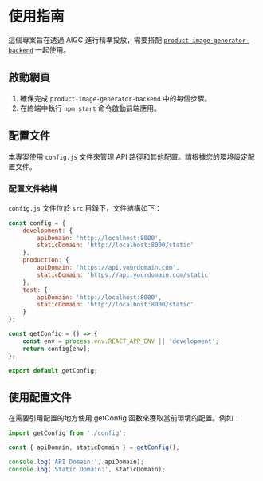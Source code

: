 # 使用指南

這個專案旨在透過 AIGC 進行精準投放，需要搭配 [`product-image-generator-backend`](https://github.com/jieyao-MilestoneHub/product-image-generator-backend) 一起使用。

## 啟動網頁

1. 確保完成 `product-image-generator-backend` 中的每個步驟。
2. 在終端中執行 `npm start` 命令啟動前端應用。

## 配置文件

本專案使用 `config.js` 文件來管理 API 路徑和其他配置。請根據您的環境設定配置文件。

### 配置文件結構

`config.js` 文件位於 `src` 目錄下，文件結構如下：

```javascript
const config = {
    development: {
        apiDomain: 'http://localhost:8000',
        staticDomain: 'http://localhost:8000/static'
    },
    production: {
        apiDomain: 'https://api.yourdomain.com',
        staticDomain: 'https://api.yourdomain.com/static'
    },
    test: {
        apiDomain: 'http://localhost:8000',
        staticDomain: 'http://localhost:8000/static'
    }
};

const getConfig = () => {
    const env = process.env.REACT_APP_ENV || 'development';
    return config[env];
};

export default getConfig;
```

## 使用配置文件

在需要引用配置的地方使用 getConfig 函數來獲取當前環境的配置。例如：

```javascript
import getConfig from './config';

const { apiDomain, staticDomain } = getConfig();

console.log('API Domain:', apiDomain);
console.log('Static Domain:', staticDomain);
```
